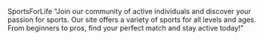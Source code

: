 SportsForLife
"Join our community of active individuals and discover your passion for sports. Our site offers a variety of sports for all levels and ages. From beginners to pros, find your perfect match and stay active today!"

